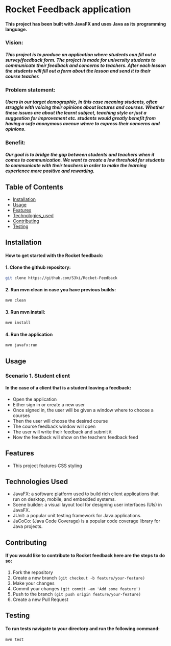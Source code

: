 # Rocket Feedback application

#### This project has been built with JavaFX and uses Java as its programming language. 

### Vision:
##### This project is to produce an application where students can fill out a survey/feedback form. The project is made for university students to communicate their feedback and concerns to teachers. After each lesson the students will fill out a form about the lesson and send it to their course teacher.

### Problem statement:
##### Users in our target demographic, in this case meaning students, often struggle with voicing their opinions about lectures and courses. Whether these issues are about the learnt subject, teaching style or just a suggestion for improvement etc. students would greatly benefit from having a safe anonymous avenue where to express their concerns and opinions.

### Benefit:
##### Our goal is to bridge the gap between students and teachers when it comes to communication. We  want to create a low threshold for students to communicate with their teachers in order to make the learning experience more positive and rewarding. 

## Table of Contents
- [Installation](#Installation)
- [Usage](#Usage)
- [Features](#Features)
- [Technologies_used](#Technologies_used)
- [Contributing](#Contributing)
- [Testing](#Testing)


## Installation

#### How to get started with the Rocket feedback:
#### 1. Clone the github repository: 
```bash 
git clone https://github.com/S3ki/Rocket-Feedback
```

#### 2. Run mvn clean in case you have previous builds:
```bash
mvn clean
```

#### 3. Run mvn install:
```bash
mvn install
```

#### 4. Run the application
```bash
mvn javafx:run
```
## Usage

### Scenario 1. Student client
#### In the case of a client that is a student leaving a feedback:
- Open the application
- Either sign in or create a new user
- Once signed in, the user will be given a window where to choose a courses
- Then the user will choose the desired course
- The course feedback window will open
- The user will write their feedback and submit it
- Now the feedback will show on the teachers feedback feed

## Features

- This project features CSS styling

## Technologies Used

- JavaFX: a software platform used to build rich client applications that run on desktop, mobile, and embedded systems.
- Scene builder: a visual layout tool for designing user interfaces (UIs) in JavaFX.
- JUnit: a popular unit testing framework for Java applications.
- JaCoCo: (Java Code Coverage) is a popular code coverage library for Java projects.

## Contributing

#### If you would like to contribute to Rocket feedback here are the steps to do so:
1. Fork the repository
2. Create a new branch `(git checkout -b feature/your-feature)`
3. Make your changes
4. Commit your changes `(git commit -am 'Add some feature')`
5. Push to the branch `(git push origin feature/your-feature)`
6. Create a new Pull Request

## Testing

#### To run tests navigate to your directory and run the following command:
```bash
mvn test
```













